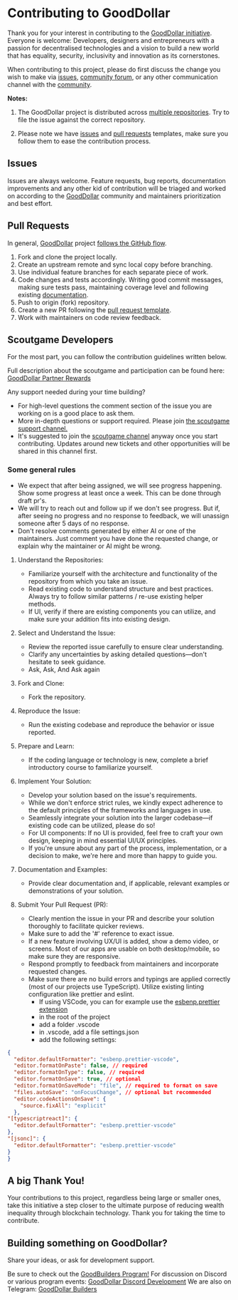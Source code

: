 # Contributing to GoodDollar

Thank you for your interest in contributing to the [GoodDollar initiative](https://www.gooddollar.org). Everyone is welcome: Developers, designers and entrepreneurs with a passion for decentralised technologies and a vision to build a new world that has equality, security, inclusivity and innovation as its cornerstones.

When contributing to this project, please do first discuss the change you wish to make via [issues](./.github/ISSUE_TEMPLATE), [community forum](https://forum.gooddollar.org/), or any other communication channel with the [community](https://community.gooddollar.org/).

**Notes:** 
1. The GoodDollar project is distributed across [multiple repositories](https://github.com/GoodDollar). Try to file the issue against the correct repository.

1. Please note we have [issues](./.github/ISSUE_TEMPLATE) and [pull requests](./.github/PULL_REQUEST_TEMPLATE) templates, make sure you follow them to ease the contribution process.

## Issues
Issues are always welcome. Feature requests, bug reports, documentation improvements and any other kid of contribution will be triaged and worked on according to the [GoodDollar](https://github.com/GoodDollar) community and maintainers prioritization and best effort.

## Pull Requests
In general, [GoodDollar](https://github.com/GoodDollar) project [follows the GitHub flow](https://guides.github.com/introduction/flow/).

1. Fork and clone the project locally.
1. Create an upstream remote and sync local copy before branching.
1. Use individual feature branches for each separate piece of work.
1. Code changes and tests accordingly. Writing good commit messages, making sure tests pass, maintaining coverage level and following existing [documentation](https://app.gitbook.com/@gooddollar/s/gooddapp/).
1. Push to origin (fork) repository.
1. Create a new PR following the [pull request template](./.github/PULL_REQUEST_TEMPLATE).
1. Work with maintainers on code review feedback.

## Scoutgame Developers
For the most part, you can follow the contribution guidelines written below.
 
Full description about the scoutgame and participation can be found here: [GoodDollar Partner Rewards](https://scoutgame.xyz/info/partner-rewards/good-dollar)

Any support needed during your time building?

- For high-level questions the comment section of the issue you are working on is a good place to ask them.
- More in-depth questions or support required. Please join [the scoutgame support channel.](https://t.me/gooddollarbounties/4115)
- It's suggested to join the [scoutgame channel](https://t.me/gooddollarbounties/4115) anyway once you start contributing. Updates around new tickets and other opportunities will be shared in this channel first.

### Some general rules
- We expect that after being assigned, we will see progress happening. Show some progress at least once a week. This can be done through draft pr's.
- We will try to reach out and follow up if we don't see progress. But if, after seeing no progress and no response to feedback, we will unassign someone after 5 days of no response.
- Don't resolve comments generated by either AI or one of the maintainers. Just comment you have done the requested change, or explain why the maintainer or AI might be wrong.

1. Understand the Repositories:
    - Familiarize yourself with the architecture and functionality of the repository from which you take an issue.
    - Read existing code to understand structure and best practices. Always try to follow similar patterns / re-use existing helper methods.
    - If UI, verify if there are existing components you can utilize, and make sure your addition fits into existing design.

2. Select and Understand the Issue:
    - Review the reported issue carefully to ensure clear understanding.
    - Clarify any uncertainties by asking detailed questions—don't hesitate to seek guidance.
    - Ask, Ask, And Ask again

3. Fork and Clone:
    - Fork the repository.

4. Reproduce the Issue:
    - Run the existing codebase and reproduce the behavior or issue reported.

5. Prepare and Learn:
    - If the coding language or technology is new, complete a brief introductory course to familiarize yourself.

6. Implement Your Solution:
    - Develop your solution based on the issue's requirements.
    - While we don't enforce strict rules, we kindly expect adherence to the default principles of the frameworks and languages in use.
    - Seamlessly integrate your solution into the larger codebase—if existing code can be utilized, please do so!
    - For UI components: If no UI is provided, feel free to craft your own design, keeping in mind essential UI/UX principles.
    - If you're unsure about any part of the process, implementation, or a decision to make, we're here and more than happy to guide you.

7. Documentation and Examples:
    - Provide clear documentation and, if applicable, relevant examples or demonstrations of your solution.

8. Submit Your Pull Request (PR):
   - Clearly mention the issue in your PR and describe your solution thoroughly to facilitate quicker reviews.
   - Make sure to add the '#' reference to exact issue.
   - If a new feature involving UX/UI is added, show a demo video, or screens. Most of our apps are usable on both desktop/mobile, so make sure they are responsive.
   - Respond promptly to feedback from maintainers and incorporate requested changes.
   - Make sure there are no build errors and typings are applied correctly (most of our projects use TypeScript). Utilize existing linting configuration like prettier and eslint.
       - If using VSCode, you can for example use the [esbenp.prettier extension](https://marketplace.visualstudio.com/items?itemName=esbenp.prettier-vscode)
       - in the root of the project 
       - add a folder .vscode
       - in .vscode, add a file settings.json
       - add the following settings:
```json
{
  "editor.defaultFormatter": "esbenp.prettier-vscode",
  "editor.formatOnPaste": false, // required 
  "editor.formatOnType": false, // required
  "editor.formatOnSave": true, // optional 
  "editor.formatOnSaveMode": "file", // required to format on save
  "files.autoSave": "onFocusChange", // optional but recommended
  "editor.codeActionsOnSave": {
    "source.fixAll": "explicit"
  },
"[typescriptreact]": {
  "editor.defaultFormatter": "esbenp.prettier-vscode"
}, 
"[jsonc]": {
  "editor.defaultFormatter": "esbenp.prettier-vscode"
}
}
```

## A big Thank You!
Your contributions to this project, regardless being large or smaller ones, take this initiative a step closer to the ultimate purpose of reducing wealth inequality through blockchain technology. Thank you for taking the time to contribute.

## Building something on GoodDollar?
Share your ideas, or ask for development support.

Be sure to check out the [GoodBuilders Program!](https://gooddollar.notion.site/GoodBuilders-Program-1a6f258232f080fea8a6e3760bb8f53d)
For discussion on Discord or various program events: [GoodDollar Discord Development](https://discord.com/invite/B4bj9eXuWU)
We are also on Telegram: [GoodDollar Builders](https://discord.com/invite/B4bj9eXuWU)
